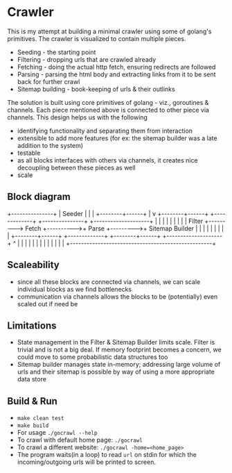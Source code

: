 # Crawler

This is my attempt at building a minimal crawler using some of golang's primitives. The crawler is visualized to contain multiple pieces. 
- Seeding - the starting point 
- Filtering - dropping urls that are crawled already
- Fetching - doing the actual http fetch, ensuring redirects are followed
- Parsing - parsing the html body and extracting links from it to be sent back for further crawl
- Sitemap building - book-keeping of urls & their outlinks

The solution is built using core primitives of golang - viz., goroutines & channels. Each piece mentioned above is connected to other piece via channels. This design helps us with the following
- identifying functionality and separating them from interaction
- extensible to add more features (for ex: the sitemap builder was a late addition to the system)
- testable
- as all blocks interfaces with others via channels, it creates nice decoupling between these pieces as well
- scale

## Block diagram
+---------------+
|  Seeder       |
|               |
+--------+------+
         |
         v
+--------+------+         +-------------+           +---------------+          +--------------------+
|               |         |             |           |               |          |                    |
|    Filter     +--------->   Fetch     +---------->+   Parse       +--------->+  Sitemap Builder   |
|               |         |             |           |               |          |                    |
+--------+------+         +-------------+           +--------+------+          +--------------------+
         ^                                                   |
         |                                                   |
         |                                                   |
         |                                                   |
         |                                                   |
         |                                                   |
         |                                                   |
         +---------------------------------------------------+


## Scaleability
- since all these blocks are connected via channels, we can scale individual blocks as we find bottlenecks
- communication via channels allows the blocks to be (potentially) even scaled out if need be

## Limitations
- State management in the Filter & Sitemap Builder limits scale. Filter is trivial and is not a big deal. If memory footprint becomes a concern, we could move to some probabilistic data structures too
- Sitemap builder manages state in-memory; addressing large volume of urls and their sitemap is possible by way of using a more appropriate data store

## Build & Run
- `make clean test`
- `make build`
- For usage `./gocrawl --help`
- To crawl with default home page: `./gocrawl`
- To crawl a different website: `./gocrawl -home=<home_page>`
- The program waits(in a loop) to read `url` on stdin for which the incoming/outgoing urls will be printed to screen.

